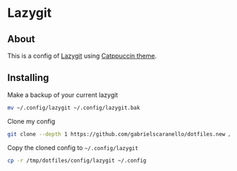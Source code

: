 # Lazygit

## About

This is a config of [Lazygit](https://github.com/jesseduffield/lazygit) using [Catppuccin theme](https://github.com/catppuccin/lazygit).

## Installing

Make a backup of your current lazygit

```bash
mv ~/.config/lazygit ~/.config/lazygit.bak
```

Clone my config

```bash
git clone --depth 1 https://github.com/gabrielscaranello/dotfiles.new /tmp/dotfiles
```

Copy the cloned config to `~/.config/lazygit`

```bash
cp -r /tmp/dotfiles/config/lazygit ~/.config
```
